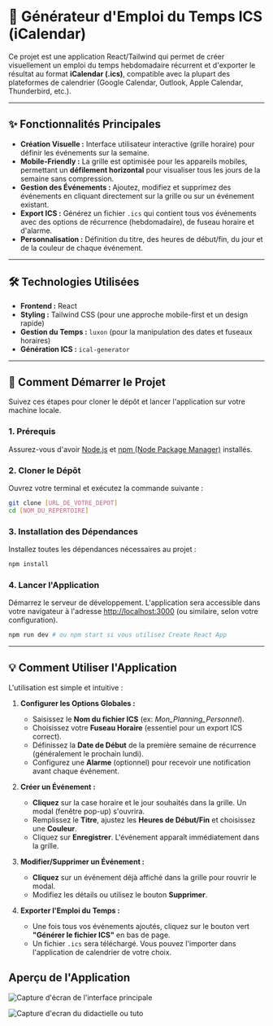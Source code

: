 # 📅 Générateur d'Emploi du Temps ICS (iCalendar)

Ce projet est une application React/Tailwind qui permet de créer visuellement un emploi du temps hebdomadaire récurrent et d'exporter le résultat au format **iCalendar (.ics)**, compatible avec la plupart des plateformes de calendrier (Google Calendar, Outlook, Apple Calendar, Thunderbird, etc.).

-----

## ✨ Fonctionnalités Principales

  * **Création Visuelle :** Interface utilisateur interactive (grille horaire) pour définir les événements sur la semaine.
  * **Mobile-Friendly :** La grille est optimisée pour les appareils mobiles, permettant un **défilement horizontal** pour visualiser tous les jours de la semaine sans compression.
  * **Gestion des Événements :** Ajoutez, modifiez et supprimez des événements en cliquant directement sur la grille ou sur un événement existant.
  * **Export ICS :** Générez un fichier `.ics` qui contient tous vos événements avec des options de récurrence (hebdomadaire), de fuseau horaire et d'alarme.
  * **Personnalisation :** Définition du titre, des heures de début/fin, du jour et de la couleur de chaque événement.

-----

## 🛠️ Technologies Utilisées

  * **Frontend :** React
  * **Styling :** Tailwind CSS (pour une approche mobile-first et un design rapide)
  * **Gestion du Temps :** `luxon` (pour la manipulation des dates et fuseaux horaires)
  * **Génération ICS :** `ical-generator`

-----

## 🚀 Comment Démarrer le Projet

Suivez ces étapes pour cloner le dépôt et lancer l'application sur votre machine locale.

### 1\. Prérequis

Assurez-vous d'avoir [Node.js](https://nodejs.org/) et [npm (Node Package Manager)](https://www.npmjs.com/get-npm) installés.

### 2\. Cloner le Dépôt

Ouvrez votre terminal et exécutez la commande suivante :

```bash
git clone [URL_DE_VOTRE_DEPOT]
cd [NOM_DU_REPERTOIRE]
```

### 3\. Installation des Dépendances

Installez toutes les dépendances nécessaires au projet :

```bash
npm install
```

### 4\. Lancer l'Application

Démarrez le serveur de développement. L'application sera accessible dans votre navigateur à l'adresse [http://localhost:3000](https://www.google.com/search?q=http://localhost:3000) (ou similaire, selon votre configuration).

```bash
npm run dev # ou npm start si vous utilisez Create React App
```

-----

## 💡 Comment Utiliser l'Application

L'utilisation est simple et intuitive :

1.  **Configurer les Options Globales :**

      * Saisissez le **Nom du fichier ICS** (ex: *Mon\_Planning\_Personnel*).
      * Choisissez votre **Fuseau Horaire** (essentiel pour un export ICS correct).
      * Définissez la **Date de Début** de la première semaine de récurrence (généralement le prochain lundi).
      * Configurez une **Alarme** (optionnel) pour recevoir une notification avant chaque événement.

2.  **Créer un Événement :**

      * **Cliquez** sur la case horaire et le jour souhaités dans la grille. Un modal (fenêtre pop-up) s'ouvrira.
      * Remplissez le **Titre**, ajustez les **Heures de Début/Fin** et choisissez une **Couleur**.
      * Cliquez sur **Enregistrer**. L'événement apparaît immédiatement dans la grille.

3.  **Modifier/Supprimer un Événement :**

      * **Cliquez** sur un événement déjà affiché dans la grille pour rouvrir le modal.
      * Modifiez les détails ou utilisez le bouton **Supprimer**.

4.  **Exporter l'Emploi du Temps :**

      * Une fois tous vos événements ajoutés, cliquez sur le bouton vert **"Générer le fichier ICS"** en bas de page.
      * Un fichier `.ics` sera téléchargé. Vous pouvez l'importer dans l'application de calendrier de votre choix.
        
## Aperçu de l'Application
![Capture d'écran de l'interface principale](assets/page1.png)

![Capture d'ecran du didactielle ou tuto](assets/page2.png)

